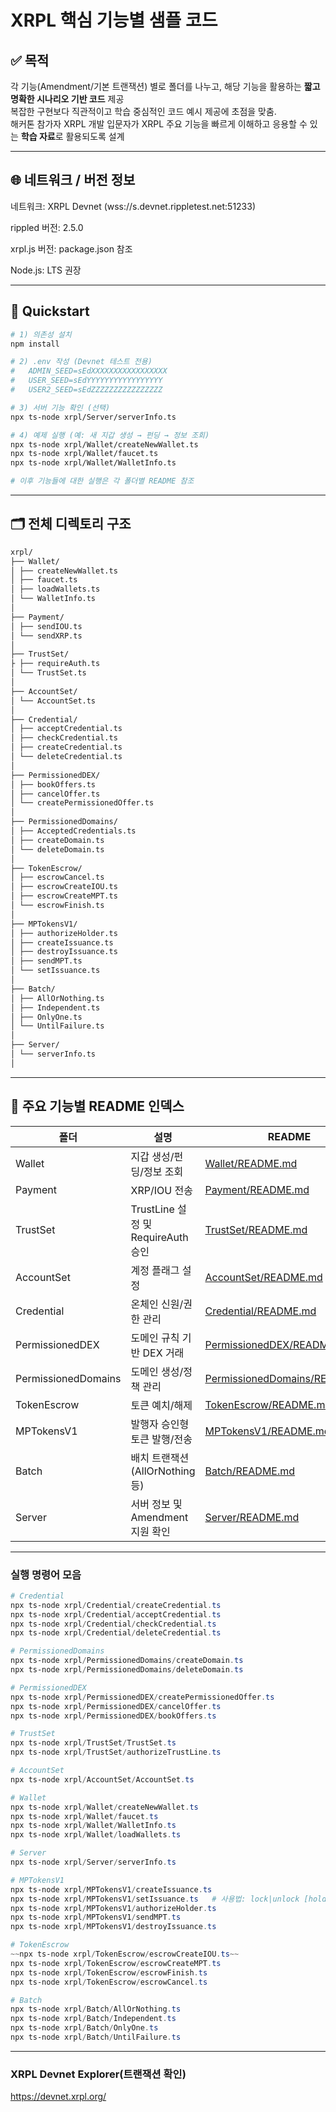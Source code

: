 # XRPL 핵심 기능별 샘플 코드

## ✅ 목적
각 기능(Amendment/기본 트랜잭션) 별로 폴더를 나누고, 해당 기능을 활용하는 **짧고 명확한 시나리오 기반 코드** 제공  
복잡한 구현보다 직관적이고 학습 중심적인 코드 예시 제공에 초점을 맞춤.  
해커톤 참가자 XRPL 개발 입문자가 XRPL 주요 기능을 빠르게 이해하고 응용할 수 있는 **학습 자료**로 활용되도록 설계  

---
## 🌐 네트워크 / 버전 정보
네트워크: XRPL Devnet (wss://s.devnet.rippletest.net:51233)

rippled 버전: 2.5.0

xrpl.js 버전: package.json 참조

Node.js: LTS 권장

---
## 🚀 Quickstart

```bash
# 1) 의존성 설치
npm install

# 2) .env 작성 (Devnet 테스트 전용)
#   ADMIN_SEED=sEdXXXXXXXXXXXXXXXXX
#   USER_SEED=sEdYYYYYYYYYYYYYYYYY
#   USER2_SEED=sEdZZZZZZZZZZZZZZZZ

# 3) 서버 기능 확인 (선택)
npx ts-node xrpl/Server/serverInfo.ts

# 4) 예제 실행 (예: 새 지갑 생성 → 펀딩 → 정보 조회)
npx ts-node xrpl/Wallet/createNewWallet.ts
npx ts-node xrpl/Wallet/faucet.ts
npx ts-node xrpl/Wallet/WalletInfo.ts

# 이후 기능들에 대한 실행은 각 폴더별 README 참조
```
---
## 🗂️ 전체 디렉토리 구조

```bash
xrpl/
├── Wallet/
│ ├── createNewWallet.ts
│ ├── faucet.ts
│ ├── loadWallets.ts
│ └── WalletInfo.ts
│
├── Payment/
│ ├── sendIOU.ts
│ └── sendXRP.ts
│
├── TrustSet/
├ ├── requireAuth.ts
│ └── TrustSet.ts
│
├── AccountSet/
│ └── AccountSet.ts
│
├── Credential/
│ ├── acceptCredential.ts
│ ├── checkCredential.ts
│ ├── createCredential.ts
│ └── deleteCredential.ts
│
├── PermissionedDEX/
│ ├── bookOffers.ts
│ ├── cancelOffer.ts
│ └── createPermissionedOffer.ts
│
├── PermissionedDomains/
│ ├── AcceptedCredentials.ts
│ ├── createDomain.ts
│ └── deleteDomain.ts
│
├── TokenEscrow/
│ ├── escrowCancel.ts
│ ├── escrowCreateIOU.ts
│ ├── escrowCreateMPT.ts
│ └── escrowFinish.ts
│
├── MPTokensV1/
│ ├── authorizeHolder.ts
│ ├── createIssuance.ts
│ ├── destroyIssuance.ts
│ ├── sendMPT.ts
│ └── setIssuance.ts
│
├── Batch/
│ ├── AllOrNothing.ts
│ ├── Independent.ts
│ ├── OnlyOne.ts
│ └── UntilFailure.ts
│
├── Server/
│ └── serverInfo.ts
│
```

---
## 📖 주요 기능별 README 인덱스

| 폴더 | 설명 | README |
|------|------|--------|
| Wallet | 지갑 생성/펀딩/정보 조회 | [Wallet/README.md](xrpl/Wallet/README.md) |
| Payment | XRP/IOU 전송 | [Payment/README.md](xrpl/Payment/README.md) |
| TrustSet | TrustLine 설정 및 RequireAuth 승인 | [TrustSet/README.md](xrpl/TrustSet/README.md) |
| AccountSet | 계정 플래그 설정 | [AccountSet/README.md](xrpl/AccountSet/README.md) |
| Credential | 온체인 신원/권한 관리 | [Credential/README.md](xrpl/Credential/README.md) |
| PermissionedDEX | 도메인 규칙 기반 DEX 거래 | [PermissionedDEX/README.md](xrpl/PermissionedDEX/README.md) |
| PermissionedDomains | 도메인 생성/정책 관리 | [PermissionedDomains/README.md](xrpl/PermissionedDomains/README.md) |
| TokenEscrow | 토큰 예치/해제 | [TokenEscrow/README.md](xrpl/TokenEscrow/README.md) |
| MPTokensV1 | 발행자 승인형 토큰 발행/전송 | [MPTokensV1/README.md](xrpl/MPTokensV1/README.md) |
| Batch | 배치 트랜잭션(AllOrNothing 등) | [Batch/README.md](xrpl/Batch/README.md) |
| Server | 서버 정보 및 Amendment 지원 확인 | [Server/README.md](xrpl/Server/README.md) |

---
### 실행 명령어 모음

```powershell
# Credential
npx ts-node xrpl/Credential/createCredential.ts
npx ts-node xrpl/Credential/acceptCredential.ts
npx ts-node xrpl/Credential/checkCredential.ts
npx ts-node xrpl/Credential/deleteCredential.ts

# PermissionedDomains
npx ts-node xrpl/PermissionedDomains/createDomain.ts
npx ts-node xrpl/PermissionedDomains/deleteDomain.ts

# PermissionedDEX
npx ts-node xrpl/PermissionedDEX/createPermissionedOffer.ts
npx ts-node xrpl/PermissionedDEX/cancelOffer.ts
npx ts-node xrpl/PermissionedDEX/bookOffers.ts

# TrustSet
npx ts-node xrpl/TrustSet/TrustSet.ts
npx ts-node xrpl/TrustSet/authorizeTrustLine.ts

# AccountSet
npx ts-node xrpl/AccountSet/AccountSet.ts

# Wallet
npx ts-node xrpl/Wallet/createNewWallet.ts
npx ts-node xrpl/Wallet/faucet.ts
npx ts-node xrpl/Wallet/WalletInfo.ts
npx ts-node xrpl/Wallet/loadWallets.ts

# Server
npx ts-node xrpl/Server/serverInfo.ts

# MPTokensV1
npx ts-node xrpl/MPTokensV1/createIssuance.ts
npx ts-node xrpl/MPTokensV1/setIssuance.ts   # 사용법: lock|unlock [holderAddress]
npx ts-node xrpl/MPTokensV1/authorizeHolder.ts
npx ts-node xrpl/MPTokensV1/sendMPT.ts
npx ts-node xrpl/MPTokensV1/destroyIssuance.ts

# TokenEscrow
~~npx ts-node xrpl/TokenEscrow/escrowCreateIOU.ts~~
npx ts-node xrpl/TokenEscrow/escrowCreateMPT.ts
npx ts-node xrpl/TokenEscrow/escrowFinish.ts
npx ts-node xrpl/TokenEscrow/escrowCancel.ts

# Batch
npx ts-node xrpl/Batch/AllOrNothing.ts
npx ts-node xrpl/Batch/Independent.ts
npx ts-node xrpl/Batch/OnlyOne.ts
npx ts-node xrpl/Batch/UntilFailure.ts
```
---
### XRPL Devnet Explorer(트랜잭션 확인)

https://devnet.xrpl.org/
